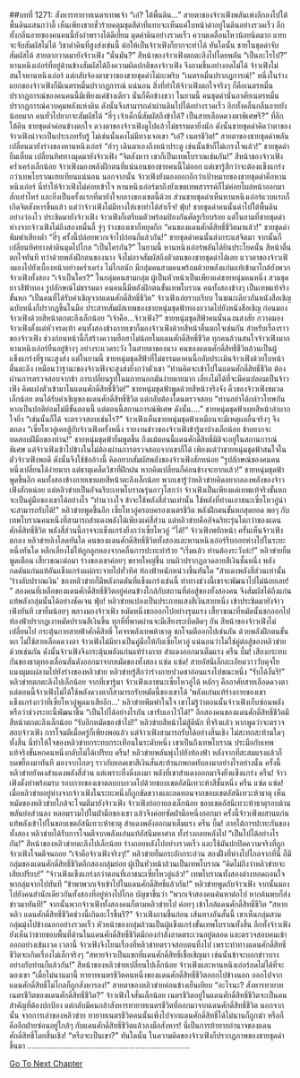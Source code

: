##บทที่ 1271: สังหารทายาทเนตรเทพเจ้า
“เอ๋? ใต้พื้นดิน...”
สายตาของจ้าวเฟิงพลันเพ่งลึกลงไปใต้พื้นดินแสนกว่าลี้
เห็นเพียงชายชั่วร้ายคลุมชุดสีดำที่แทบจะเห็นแค่ใบหน้าดำอยู่ในดินอย่างรวดเร็ว
อีกทั้งกลิ่นอายของคนคนนี้ยังอำพรางได้ดีเยี่ยม มุดดำดินอย่างรวดเร็ว ความเคลื่อนไหวน้อยนิดมาก แทบจะจับสัมผัสไม่ได้
วิชาดำดินที่สูงส่งเช่นนี้ ต่อให้เป็นจ้าวเฟิงก็ยากจะทำได้
ทันใดนั้น ชายในชุดดำจับสัมผัสได้ สายตากวาดมายังจ้าวเฟิง
“นั่นมัน?”
สีหน้าของจ้าวเฟิงตกตะลึงไปโดยพลัน
“เป็นอะไรไป?”
หานหนิงเอ๋อร์ที่อยู่ด้านข้างสัมผัสได้ถึงความผิดปกติของจ้าวเฟิง จึงถามขึ้นอย่างอดไม่ได้
จ้าวเฟิงไม่สนใจหานหนิงเอ๋อร์ แต่กลับจ้องตาขวาของชายชุดดำไม่กะพริบ
“เนตรหมื่นปรากฏการณ์!”
หนึ่งในร่างแยกของจ้าวเฟิงก็มีเนตรหมื่นปรากฏการณ์
แน่นอน สิ่งที่ทำให้จ้าวเฟิงตกใจจริงๆ ก็คือเนตรหมื่นปรากฏการณ์ของคนคนนี้มีเพียงแค่ข้างเดียว นั่นก็คือข้างขวา
ในยามนี้ คนชุดดำนั่นอาศัยเนตรหมื่นปรากฏการณ์ควบคุมพลังแห่งดิน ดังนั้นจึงสามารถดำผ่านดินไปได้อย่างรวดเร็ว อีกทั้งคลื่นกลิ่นอายยังน้อยมาก คนทั่วไปยากจะสัมผัสได้
“ฮี่ๆ เจ้าเด็กนี่สัมผัสถึงข้าได้? เป็นสายเลือดดวงตาพิเศษรึ?”
ที่ลึกใต้ดิน ชายชุดดำค่อนข้างตกใจ
ดวงตาของจ้าวเฟิงดูไปแล้วไม่ธรรมดายิ่งนัก ดังนั้นชายชุดดำคิดว่าตาของจ้าวเฟิงน่าจะเป็นประเภทรับรู้ ไม่เช่นนั้นคงไม่มีทางเจอเขา
“เอ๋? เนตรชีวิต!”
สายตาของชายชุดดำพลันเปลี่ยนมายังร่างของหานหนิงเอ๋อร์
“ฮ่าๆ เดินมาเองถึงหน้าประตู เช่นนั้นข้าก็ไม่เกรงใจแล้ว!”
ชายชุดดำยิ้มเหี้ยม เปลี่ยนทิศทางมุดมายังจ้าวเฟิง
“จิตสังหาร เขาก็เป็นเทพโบราณเช่นกัน!”
สีหน้าของจ้าวเฟิงคร่ำเคร่งเล็กน้อย
จ้าวเฟิงมองพลังฝึกตนที่แน่นอนของชายคนนี้ไม่ออก แต่เขารู้สึกว่าจะต้องแข็งแกร่งกว่าเทพโบราณเฮยเทียนแน่นอน
นอกจากนั้น จ้าวเฟิงยังมองออกอีกว่าเป้าหมายของชายชุดดำคือหานหนิงเอ๋อร์
นี่ทำให้จ้าวเฟิงไม่ค่อยเข้าใจ
หานหนิงเอ๋อร์มาถึงยังเขตเทพสวรรค์ก็ไม่ค่อยโผล่หน้าออกมาสักเท่าไหร่ และยิ่งเป็นครั้งแรกที่มายังใจกลางของเขตนี้ด้วย
ส่วนชายชุดดำเห็นหานหนิงเอ๋อร์แวบแรกก็เกิดจิตสังหารขึ้นแล้ว
แต่ว่าจ้าวเฟิงไม่มีทางให้เขาทำได้สำเร็จ!
ฟุ่บ!
ชายชุดดำคนนั้นดำไปใต้พื้นดินอย่างว่องไว ประชิดมายังจ้าวเฟิง
จ้าวเฟิงก็เตรียมตัวพร้อมป้องกันศัตรูเรียบร้อย
แต่ในยามที่ชายชุดดำห่างจากจ้าวเฟิงไม่ถึงสองหมื่นลี้ จู่ๆ ร่างของเขาก็หยุดกึก
“คนของแดนศักดิ์สิทธิ์ชีวิตมาแล้ว!”
ชายชุดดำพึมพำเสียงต่ำ
“ฮี่ๆ ครั้งนี้ปล่อยพวกเจ้าไปก่อนก็แล้วกัน!”
ชายชุดดำคนนั้นส่งกระแสจิตมา จากนั้นก็เปลี่ยนทิศทางดำดินมุดไปไกล
“เป็นใครกัน?”
ในยามนี้ หานหนิงเอ๋อร์พลันได้ยินประโยคนั้น สีหน้าตื่นตกใจทันที
ทว่าด้วยพลังฝึกตนของนาง จึงไม่อาจสัมผัสถึงตัวตนของชายชุดดำได้เลย
แววตาของจ้าวเฟิงมองไปยังเบื้องหน้าอย่างคร่ำเคร่ง
ไม่ไกลนัก มีกลุ่มคนสามคนพร้อมด้วยพลังแก่นแท้เข้ามาใกล้ยังพวกจ้าวเฟิงทั้งสอง
“เจ้าเป็นใคร?”
ในกลุ่มคนสามกลุ่ม ผู้เป็นหัวหน้าเป็นเพียงแค่ชายหนุ่มคนหนึ่ง สวมชุดยาวสีฟ้าทอง รูปลักษณ์ไม่ธรรมดา
คนคนนี้มีพลังฝึกตนขั้นเทพโบราณ คนทั้งสองข้างๆ เป็นเทพแท้จริงขั้นหก
“เป็นคนที่ได้รับคำเชิญจากแดนศักดิ์สิทธิ์ชีวิต”
จ้าวเฟิงเอ่ยราบเรียบ ในขณะเดียวกันหนังสือเชิญฉบับหนึ่งก็ปรากฏขึ้นในมือ
ประสาทสัมผัสเทพของชายหนุ่มชุดฟ้าทองกวาดไปยังหนังสือเชิญ ก่อนมองจ้าวเฟิงด้วยสีหน้าตกตะลึงเล็กน้อย
“เจ้าคือ...จ้าวเฟิง?”
ชายหนุ่มชุดสีฟ้าคนนั้นฉงนสงสัย กวาดมองจ้าวเฟิงตั้งแต่หัวจรดเท้า
คนทั้งสองข้างกายเขาก็มองจ้าวเฟิงด้วยสีหน้าตื่นตกใจเช่นกัน
สำหรับเรื่องราวของจ้าวเฟิง ช่วงก่อนหน้านี้ก็สร้างความฮือฮาไม่น้อยในแดนศักดิ์สิทธิ์ชีวิต ทุกคนล้วนสนใจจ้าวเฟิงมาก
หานหนิงเอ๋อร์ยืนอยู่ข้างๆ อย่างระแวดระวัง ในสายตาของนาง คนของแดนศักดิ์สิทธิ์ชีวิตล้วนเป็นผู้แข็งแกร่งที่ฐานะสูงส่ง
แต่ในยามนี้ ชายหนุ่มชุดสีฟ้าที่ไม่ธรรมดาคนนี้กลับประเมินจ้าวเฟิงด้วยใบหน้าตื่นตะลึง
เหมือนว่าฐานะของจ้าวเฟิงจะสูงส่งยิ่งกว่าตัวเขา
“ท่านคิดจะเข้าไปในแดนศักดิ์สิทธิ์ชีวิต ต้องผ่านการตรวจสอบจากข้า การเปลี่ยนรูปโฉมภายนอกมันง่ายดายมาก เลี่ยงไม่ได้ที่จะมีคนปลอมเป็นจ้าวเฟิง คิดแฝงตัวเข้ามาในแดนศักดิ์สิทธิ์ชีวิต!”
ชายหนุ่มชุดฟ้าพูดด้วยสีหน้าจริงจัง
คิ้วของจ้าวเฟิงขมวดเล็กน้อย ตนได้รับคำเชิญของแดนศักดิ์สิทธิ์ชีวิต แต่กลับต้องโดนตรวจสอบ
“ท่านอย่าได้กล่าวโทษกัน หากเป็นปกติย่อมไม่มีขั้นตอนนี้ แต่ตอนนี้สถานการณ์พิเศษ ดังนั้น….”
ชายหนุ่มชุดฟ้าเผยสีหน้าลำบากใจยิ่ง
“เช่นนั้นก็ได้ จะตรวจสอบเช่นไร?”
จ้าวเฟิงเห็นชายหนุ่มชุดฟ้าเหมือนจะมีเหตุผลอื่นจริงๆ จึงตกลง
“เซี่ยโหวอู่เคยสู้กับจ้าวเฟิงครั้งหนึ่ง รายงานข่าวของจ้าวเฟิงข้ารู้มาบ้างเล็กน้อย ข้าอยากจะทดสอบฝีมือของท่าน!”
ชายหนุ่มชุดฟ้ายิ้มพูดขึ้น
ถึงแม้ตอนนี้แดนศักดิ์สิทธิ์มิติจะอยู่ในสถานการณ์พิเศษ แต่จ้าวเฟิงเข้าไปข้างในไม่ต้องผ่านการตรวจสอบจากเขาก็ได้
เพียงแต่ว่าชายหนุ่มชุดฟ้าสนใจในตัวจ้าวเฟิงพอดี ดังนั้นจึงใช้ข้ออ้างนี้ คิดอยากสัมผัสพลังของจ้าวเฟิงสักหน่อย
“รูปลักษณ์ของคนคนหนึ่งเปลี่ยนได้ง่ายมาก แต่ธาตุเคล็ดวิชาที่ฝึกฝน หากคิดเปลี่ยนก็ค่อนข้างจะยากแล้ว!”
ชายหนุ่มชุดฟ้าพูดขึ้นอีก
คนทั้งสองข้างกายเขาเผยสีหน้าตะลึงเล็กน้อย
พวกเขารู้ว่าหลิวข่ายคิดอยากลองพลังของจ้าวเฟิงสักหน่อย
แต่หลิวข่ายเป็นอัจฉริยะเทพโบราณรุ่นอาวุโสกว่า จ้าวเฟิงเป็นเพียงแค่เทพแท้จริงขั้นหก จะเป็นคู่มือของเขาได้อย่างไร
“ท่านวางใจ ข้าจะใช้พลังสี่ส่วนเท่านั้น ใช้พลังที่ท่านเอาชนะเซี่ยโหวอู่น่าจะสามารถรับได้!”
หลิวข่ายพูดขึ้นอีก
เซี่ยโหวอู่ครอบครองเนตรชีวิต พลังฝึกตนขั้นหกสุดยอด พอๆ กับเทพโบราณคนหนึ่งที่สามารถสำแดงพลังได้เพียงแค่สี่ส่วน
แต่หลิวข่ายคืออัจฉริยะรุ่นโตกว่าของแดนศักดิ์สิทธิ์ชีวิต พลังสี่ส่วนนี้อาจจะแข็งแกร่งยิ่งกว่าเซี่ยโหวอู่
“ได้!”
จ้าวเฟิงพยักหน้า
ครั้นเห็นจ้าวเฟิงตกลง หลิวข่ายลิงโลดทันใด
คนของแดนศักดิ์สิทธิ์ชีวิตทั้งสองและหานหนิงเอ๋อร์รีบถอยห่างไปในระยะหนึ่งทันใด หลีกเลี่ยงไม่ให้ถูกลูกหลงจากคลื่นการปะทะทำร้าย
“เริ่มแล้ว ท่านต้องระวังล่ะ!”
หลิวข่ายยิ้มพูดเตือน
เสี้ยวขณะต่อมา ร่างของเขาค่อยๆ ขยายใหญ่ขึ้น บนผิวปรากฏลวดลายสีเงินชั้นหนึ่ง พลังกดดันแก่นแท้อันแข็งแกร่งแผ่กระจายไปทั่วทิศ ท้องฟ้าหนักหน่วงขึ้นทันใด
“สำแดงพลังสี่ส่วนเท่านั้น ‘ร่างลับปราณเงิน’ ของหลิวข่ายก็มีพลังกดดันที่แข็งแกร่งเช่นนี้ ท่าทางช่วงนี้เขาจะพัฒนาไปไม่น้อยเลย! ”
สองคนที่เหลือของแดนศักดิ์สิทธิ์ชีวิตอยู่ค่อนข้างใกล้กับสถานที่ต่อสู้ของทั้งสองคน จึงสัมผัสได้ถึงแก่นแท้พลังกลุ่มนั้นได้อย่างชัดเจน
ฟุ่บ!
หลิวข่ายแปลงเป็นประกายแสงสีเงินสายหนึ่ง เข้าประชิดมายังจ้าวเฟิงทันที
เขายิ้มน้อยๆ พลางมองจ้าวเฟิง หมัดหนึ่งชกออกไปอย่างรุนแรง
เสี้ยวขณะที่หมัดนั้นชกออกไป ท้องฟ้าปรากฏเงาหมัดปราณสีเงินขึ้น ทุกที่ที่พาดผ่านจะมีเสียงระเบิดติดๆ กัน
สีหน้าของจ้าวเฟิงไม่เปลี่ยนไป กระตุ้นกายสายฟ้าศักดิ์สิทธิ์ โคจรพลังเทพห้าธาตุ ชกโจมตีออกไปเช่นกัน
ด้วยพลังฝึกตนขั้นหก ไม่ใช้สายเลือดดวงตา จ้าวเฟิงไม่มีทางเป็นคู่มือให้กับเซี่ยโหวอู่ แน่นอนว่าไม่ใช่คู่ต่อสู้ของหลิวข่ายด้วยเช่นกัน
ดังนั้นจ้าวเฟิงจึงกระตุ้นพลังแก่นแท้ร่างกาย สำแดงออกมาเต็มแรง
ครืน บึ้ม!
เสียงกระทบกันของธาตุทองเลื่อนลั่นดังออกมาจากหมัดของทั้งสอง
แซ่ด แซ่ด!
สายอัสนีเล็กละเอียดวาววับดุจใยแมงมุมแผ่ลามไปยังร่างของหลิวข่าย
หลิวข่ายรู้สึกว่าร่างกายปวดชาอ่อนแรงไปขณะหนึ่ง
“รับได้งั้นรึ!”
หลิวข่ายตกตะลึงไปเล็กน้อย
จากที่เขารู้มา จ้าวเฟิงเอาชนะเซี่ยโหวอู่ได้ หลักๆ คืออาศัยสายเลือดดวงตา
แต่ตอนนี้จ้าวเฟิงไม่ได้ใช้พลังดวงตาก็สามารถรับหมัดนี้ของเขาได้
‘พลังแก่นแท้ร่างกายของเขาแข็งแกร่งกว่าที่เซี่ยโหวอู่พูดมาเสียอีก...’
หลิวข่ายพึมพำในใจ
เขาไม่รู้ว่าตอนนั้นจ้าวเฟิงเก็บซ่อนพลัง หรือว่าช่วงระยะนี้พัฒนาขึ้น
“เป็นไปได้อย่างไรกัน เขารับเอาไว้ได้!”
อีกสองคนของแดนศักดิ์สิทธิ์ชีวิตมีสีหน้าตกตะลึงเล็กน้อย
“รับอีกหมัดของข้าไป!”
หลิวข่ายสีหน้าไม่สู้ดีนัก
ที่จริงแล้ว หากพูดว่าจะตรวจสอบจ้าวเฟิง การโจมตีเมื่อครู่ก็เพียงพอแล้ว
แต่จ้าวเฟิงสามารถรับได้อย่างสิ้นเชิง ไม่สะทกสะท้านใดๆ ทั้งสิ้น นี่ทำให้ใจของหลิวข่ายกระทบกระเทือนในระดับหนึ่ง
เขาเป็นถึงเทพโบราณ ประมือกับเทพแท้จริงขั้นหกคนหนึ่งกลับไม่ได้เปรียบ
ครืน!
หลิวข่ายพลันพุ่งไปยังท้องฟ้า หลังจากที่สะสมแรงแล้วก็บดขยี้ลงมาทันที
มองจากไกลๆ ราวกับยอดเขาสีเงินสั่นสะท้านภพกดทับลงมาอย่างไรอย่างนั้น
ครั้งนี้หลิวข่ายยังคงสำแดงพลังสี่ส่วน แต่เพราะทิ้งดิ่งลงมา พลังที่เขาสำแดงออกมาจึงยิ่งแข็งแกร่ง
ครืน!
จ้าวเฟิงตั้งท่าพร้อมรบ รอบกายของเขาตลบอบอวลไปด้วยขอบเขตอัสนีเทวะห้าสีชั้นหนึ่ง
ครืน แซ่ด แซ่ด!
เมื่อหลิวข่ายอยู่ห่างจากจ้าวเฟิงในระยะหนึ่งก็ถูกขัดขวางและลดทอนจากขอบเขตอัสนีเทวะห้าธาตุ
เห็นหมัดของหลิวข่ายใกล้จะโจมตีมายังจ้าวเฟิง
จ้าวเฟิงย่อกายลงเล็กน้อย ขอบเขตอัสนีเทวะห้าธาตุรอบด้านพลันย่อส่วนลง หลอมรวมไปในฝ่ามือของเขา แล้วจึงค่อยซัดฝ่ามือหนึ่งออกมา
ครั้งนี้จ้าวเฟิงผสานแก่นแท้พลังเข้าไปในขอบเขตอัสนีเทวะห้าธาตุ สำแดงพลังออกมาเต็มแรง
ครืน บึ้ม!
ภายใต้การปะทะกันของทั้งสอง หลิวข่ายได้รับการโจมตีจากพลังแก่นแท้อัสนีมหาศาล ทั้งร่างถอยหลังไป
“เป็นไปได้อย่างไรกัน!”
สีหน้าของหลิวข่ายตะลึงไปเล็กน้อย ร่างถอยหลังไปอย่างรวดเร็ว และใช้มันปกปิดความจริงที่ถูกจ้าวเฟิงโจมตีจนถอย
“เจ้าคือจ้าวเฟิงจริงๆ!”
หลิวข่ายยิ้มกระอักกระอ่วน
สองฝั่งที่ห่างไปไกลจากที่นี่ ก็มีกลุ่มของแดนศักดิ์สิทธิ์ชีวิตอีกสองกลุ่มย่อย ผู้เป็นหัวหน้าล้วนเป็นเทพโบราณ
“คิดไม่ถึงว่าหลิวข่ายจะเสียเปรียบ!”
“จ้าวเฟิงแข็งแกร่งกว่าตอนที่เอาชนะเซี่ยโหวอู่แล้ว!”
เทพโบราณทั้งสองต่างทอดถอนใจ พากลุ่มจากไปทันที
“ข้าพาพวกเจ้าเข้าไปในแดนศักดิ์สิทธิ์แล้วกัน!”
หลิวข่ายพูดกับจ้าวเฟิง จากนั้นมองไปยังคนสำนักเดียวกันทั้งสองที่อยู่ห่างไปไกล บัญชาขึ้นว่า “พวกเจ้าสองคนค้นหาต่อไป หากค้นพบก็ส่งข่าวมาทันที!”
จากนั้นพวกจ้าวเฟิงทั้งสองคนก็ตามหลิวข่ายไป ค่อยๆ เข้าใกล้แดนศักดิ์สิทธิ์ชีวิต
“สหายหลิว แดนศักดิ์สิทธิ์ชีวิตช่วงนี้เกิดอะไรขึ้นรึ?”
จ้าวเฟิงถามขึ้นก่อน
เส้นทางอันสั้นนี้ เขาเห็นกลุ่มสามกลุ่มมุ่งไปข้างนอกอย่างรวดเร็ว หัวหน้าของกลุ่มล้วนเป็นผู้แข็งแกร่งขั้นเทพโบราณทั้งสิ้น
อีกทั้งจ้าวเฟิงยังเห็นว่าชายขอบพื้นที่ด้านในแดนศักดิ์สิทธิ์ชีวิตมีกองกำลังลาดตระเวนอยู่ตลอด และตรวจสอบคนเข้าออกอย่างเข้มงวด
เวลานี้ จ้าวเฟิงจึงโยนเรื่องที่หลิวข่ายตรวจสอบตนทิ้งไป
เพราะท่าทางแดนศักดิ์สิทธิ์ชีวิตจะเกิดเรื่องไม่เล็กจริงๆ
“สหายจ้าวเป็นแขกที่แดนศักดิ์สิทธิ์เชื้อเชิญมา เช่นนั้นข้าจะบอกข่าวบางอย่างกับท่านก็แล้วกัน!”
สีหน้าของหลิวข่ายเปลี่ยนไปเล็กน้อย
จ้าวเฟิงและหานหนิงเอ๋อร์อดไม่ได้ที่จะมองเขา
“เมื่อไม่นานมานี้ ทายาทเนตรชีวิตคนหนึ่งของแดนศักดิ์สิทธิ์ชีวิตออกไปข้างนอก ออกไปจากแดนศักดิ์สิทธิ์ไม่ไกลก็ถูกสังหารลง!”
สายตาของหลิวข่ายค่อนข้างเย็นเยียบ
“อะไรนะ? สังหารทายาทเนตรชีวิตของแดนศักดิ์สิทธิ์ชีวิต?”
จ้าวเฟิงใจสั่นเล็กน้อย
เนตรชีวิตอยู่ในแดนศักดิ์สิทธิ์ชีวิตจะเป็นคนสำคัญที่ต้องปกป้อง
แต่กลับมีคนกล้าสังหารทายาทเนตรชีวิตที่ออกมาจากแดนศักดิ์สิทธิ์ชีวิต
นอกจากนั้น จากการเล่าของหลิวข่าย ทายาทเนตรชีวิตคนนั้นเพิ่งไปจากแดนศักดิ์สิทธิ์ได้ไม่นานก็ถูกฆ่า
หรือก็คืออีกฝ่ายซ่อนอยู่ใกล้ๆ กับแดนศักดิ์สิทธิ์ชีวิตแล้วลงมือสังหาร!
นี่เป็นการท้าทายอำนาจของแดนศักดิ์สิทธิ์โดยสิ้นเชิง!
“หรือจะเป็นเขา?”
ทันใดนั้น ในความคิดของจ้าวเฟิงก็ปรากฏภาพของชายชุดดำขึ้นมา
………………………………………………………………


[Go To Next Chapter]( ./128.md)